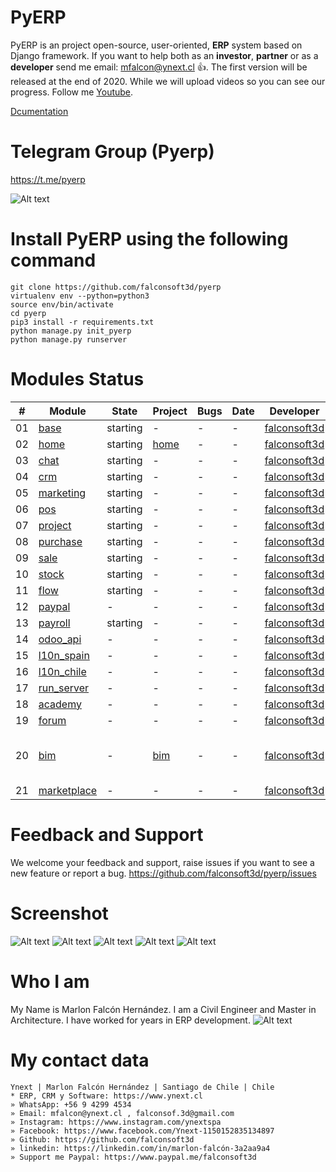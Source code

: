 # PyERP
PyERP is an project open-source, user-oriented, **ERP** system based on Django framework. If you want to help both as an **investor**, **partner** or as a **developer** send me email: mfalcon@ynext.cl :+1:.
The first version will be released at the end of 2020. While we will upload videos so you can see our progress. Follow me [Youtube](https://www.youtube.com/channel/UCM93kgnjXu393jgKjjSkUjQ).

[Dcumentation](https://falconsoft3d.github.io/pyerp/)

# Telegram Group (Pyerp)
https://t.me/pyerp

![Alt text](https://github.com/falconsoft3d/pyerp/blob/master/marketing/pyerp-m.png?raw=true "Ynext")

# Install PyERP using the following command
```
git clone https://github.com/falconsoft3d/pyerp
virtualenv env --python=python3
source env/bin/activate
cd pyerp
pip3 install -r requirements.txt
python manage.py init_pyerp
python manage.py runserver
```
   

# Modules Status
| #  | Module  | State | Project | Bugs | Date | Developer | Note |
| ------------- | ------------- | ------------- | ------------- | ------------- | ------------- | ------------- | ------------- |
| 01 | [base](https://github.com/falconsoft3d/pyerp/tree/master/apps/base) | starting | - | - | - | [falconsoft3d](https://github.com/falconsoft3d) | - |
| 02 | [home](https://github.com/falconsoft3d/pyerp/tree/master/apps/home) | starting | [home](https://github.com/falconsoft3d/pyerp/projects/3) | - | - | [falconsoft3d](https://github.com/falconsoft3d)| - |
| 03 | [chat](https://github.com/falconsoft3d/pyerp/tree/master/apps/chat)  | starting | - | - | - | [falconsoft3d](https://github.com/falconsoft3d) | - |
| 04 | [crm](https://github.com/falconsoft3d/pyerp/tree/master/apps/crm)  | starting | - | - | - | [falconsoft3d](https://github.com/falconsoft3d) | - |
| 05 | [marketing](https://github.com/falconsoft3d/pyerp/tree/master/apps/marketing)  | starting | - | - | - | [falconsoft3d](https://github.com/falconsoft3d) | - |
| 06 | [pos](https://github.com/falconsoft3d/pyerp/tree/master/apps/pos)  | starting | - | - | - | [falconsoft3d](https://github.com/falconsoft3d) | - |
| 07 | [project](https://github.com/falconsoft3d/pyerp/tree/master/apps/project)  | starting | - | - | - | [falconsoft3d](https://github.com/falconsoft3d) | - |
| 08 | [purchase](https://github.com/falconsoft3d/pyerp/tree/master/apps/purchase) | starting | - | - | - | [falconsoft3d](https://github.com/falconsoft3d) | - |
| 09 | [sale](https://github.com/falconsoft3d/pyerp/tree/master/apps/sale)  | starting | - | - | - | [falconsoft3d](https://github.com/falconsoft3d) | - |
| 10 | [stock](https://github.com/falconsoft3d/pyerp/tree/master/apps/stock) | starting | - | - | - | [falconsoft3d](https://github.com/falconsoft3d) | - |
| 11 | [flow](https://github.com/falconsoft3d/pyerp/tree/master/apps/flow) | starting | - | - | - | [falconsoft3d](https://github.com/falconsoft3d) | - |
| 12 | [paypal](https://github.com/falconsoft3d/pyerp/tree/master/apps/paypal) | - | - | - | - | [falconsoft3d](https://github.com/falconsoft3d) | - |
| 13 | [payroll](https://github.com/falconsoft3d/pyerp/tree/master/apps/payroll) | starting | - | - | - | [falconsoft3d](https://github.com/falconsoft3d) | - |
| 14 | [odoo_api](https://github.com/falconsoft3d/pyerp/tree/master/apps/odoo_api) | - | - | - | - | [falconsoft3d](https://github.com/falconsoft3d) | - |
| 15 | [l10n_spain](https://github.com/falconsoft3d/pyerp/tree/master/apps/l10n_spain) | - | - | - | - | [falconsoft3d](https://github.com/falconsoft3d) | - |
| 16 | [l10n_chile](https://github.com/falconsoft3d/pyerp/tree/master/apps/l10n_chile) | - | - | - | - | [falconsoft3d](https://github.com/falconsoft3d) | - |
| 17 | [run_server](https://github.com/falconsoft3d/pyerp/tree/master/apps/run_server) | - | - | - | - | [falconsoft3d](https://github.com/falconsoft3d) | - |
| 18 | [academy](https://github.com/falconsoft3d/pyerp/tree/master/apps/academy) | - | - | - | - | [falconsoft3d](https://github.com/falconsoft3d) | - |
| 19 | [forum](https://github.com/falconsoft3d/pyerp/tree/master/apps/forum) | - | - | - | - | [falconsoft3d](https://github.com/falconsoft3d) | - |
| 20 | [bim](https://github.com/falconsoft3d/pyerp/tree/master/apps/bim) | - | [bim](https://github.com/falconsoft3d/pyerp/projects/2) | - | - | [falconsoft3d](https://github.com/falconsoft3d) | Construction Project Management Software  |
| 21 | [marketplace](https://github.com/falconsoft3d/pyerp/tree/master/apps/marketplace) | - | - | - | - | [falconsoft3d](https://github.com/falconsoft3d) | - |


# Feedback and Support
We welcome your feedback and support, raise issues if you want to see a new feature or report a bug.
https://github.com/falconsoft3d/pyerp/issues


# Screenshot
![Alt text](https://github.com/falconsoft3d/pyerp/blob/master/marketing/screenshot_pyerp_1.png?raw=true "Ynext")
![Alt text](https://github.com/falconsoft3d/pyerp/blob/master/marketing/screenshot_pyerp_2.jpg?raw=true "Ynext")
![Alt text](https://github.com/falconsoft3d/pyerp/blob/master/marketing/screenshot_pyerp_3.png?raw=true "Ynext")
![Alt text](https://github.com/falconsoft3d/pyerp/blob/master/marketing/screenshot_pyerp_4.png?raw=true "Ynext")
![Alt text](https://github.com/falconsoft3d/pyerp/blob/master/marketing/screenshot_pyerp_5.png?raw=true "Ynext")

# Who I am
My Name is Marlon Falcón Hernández. I am a Civil Engineer and Master in Architecture. I have worked for years in ERP development.
![Alt text](https://github.com/falconsoft3d/pyerp/blob/master/marketing/marlon-falcon-youtube.png?raw=true "Marlon")

# My contact data
```
Ynext | Marlon Falcón Hernández | Santiago de Chile | Chile
* ERP, CRM y Software: https://www.ynext.cl
» WhatsApp: +56 9 4299 4534
» Email: mfalcon@ynext.cl , falconsof.3d@gmail.com
» Instagram: https://www.instagram.com/ynextspa
» Facebook: https://www.facebook.com/Ynext-1150152835134897
» Github: https://github.com/falconsoft3d
» linkedin: https://linkedin.com/in/marlon-falcón-3a2aa9a4
» Support me Paypal: https://www.paypal.me/falconsoft3d
```

